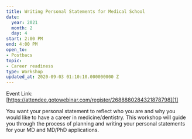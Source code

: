 ```yaml
---
title: Writing Personal Statements for Medical School
date:
  year: 2021
  month: 2
  day: 4
start: 2:00 PM
end: 4:00 PM
open_to:
- Postbacs
topic:
- Career readiness
type: Workshop
updated_at: 2020-09-03 01:10:10.000000000 Z
---
```

Event Link:
[https://attendee.gotowebinar.com/register/2688880284321878798][1]

You want your personal statement to reflect who you are and why you
would like to have a career in medicine/dentistry. This workshop will
guide you through the process of planning and writing your personal
statements for your MD and MD/PhD applications.

 



[1]: https://attendee.gotowebinar.com/register/2688880284321878798
